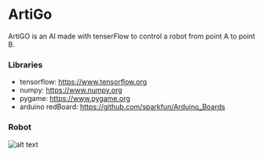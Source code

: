 # ArtiGo

ArtiGO is an AI made with tenserFlow to control a robot from point A to point B.

### Libraries

- tensorflow: https://www.tensorflow.org
- numpy: https://www.numpy.org
- pygame: https://www.pygame.org
- arduino redBoard: https://github.com/sparkfun/Arduino_Boards

### Robot

![alt text](robot.png)
